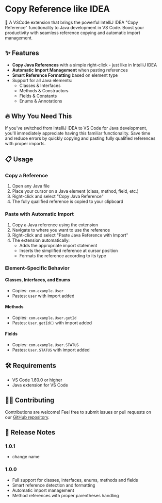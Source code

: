 # Copy Reference like IDEA

🚀 A VSCode extension that brings the powerful IntelliJ IDEA "Copy Reference" functionality to Java development in VS Code. Boost your productivity with seamless reference copying and automatic import management.

## ✨ Features

- **Copy Java References** with a simple right-click - just like in IntelliJ IDEA
- **Automatic Import Management** when pasting references
- **Smart Reference Formatting** based on element type
- Support for all Java elements:
  - Classes & Interfaces
  - Methods & Constructors
  - Fields & Constants
  - Enums & Annotations

## 🔥 Why You Need This

If you've switched from IntelliJ IDEA to VS Code for Java development, you'll immediately appreciate having this familiar functionality. Save time and reduce errors by quickly copying and pasting fully qualified references with proper imports.

## 📋 Usage

### Copy a Reference

1. Open any Java file
2. Place your cursor on a Java element (class, method, field, etc.)
3. Right-click and select "Copy Java Reference"
4. The fully qualified reference is copied to your clipboard

### Paste with Automatic Import

1. Copy a Java reference using the extension
2. Navigate to where you want to use the reference
3. Right-click and select "Paste Java Reference with Import"
4. The extension automatically:
   - Adds the appropriate import statement
   - Inserts the simplified reference at cursor position
   - Formats the reference according to its type

### Element-Specific Behavior

#### Classes, Interfaces, and Enums
- Copies: `com.example.User`
- Pastes: `User` with import added

#### Methods
- Copies: `com.example.User.getId`
- Pastes: `User.getId()` with import added

#### Fields
- Copies: `com.example.User.STATUS`
- Pastes: `User.STATUS` with import added

## 🛠️ Requirements

- VS Code 1.60.0 or higher
- Java extension for VS Code

## 👨‍💻 Contributing

Contributions are welcome! Feel free to submit issues or pull requests on our [GitHub repository](https://github.com/hendiaome/idea-copy-reference).

## 📝 Release Notes

### 1.0.1
- change name

### 1.0.0

- Full support for classes, interfaces, enums, methods and fields
- Smart reference detection and formatting
- Automatic import management
- Method references with proper parentheses handling
